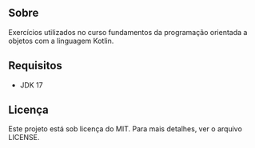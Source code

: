 ## Sobre
Exercícios utilizados no curso fundamentos da programação orientada a objetos com a linguagem Kotlin.

## Requisitos
* JDK 17

## Licença
Este projeto está sob licença do MIT. Para mais detalhes, ver o arquivo LICENSE.

